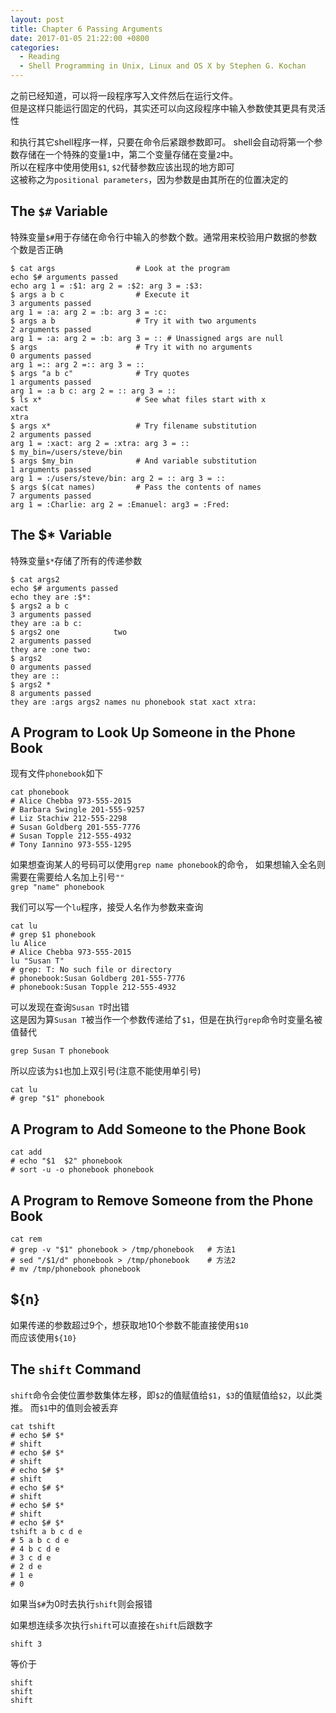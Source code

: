 ```yaml
---
layout: post
title: Chapter 6 Passing Arguments
date: 2017-01-05 21:22:00 +0800
categories:
  - Reading
  - Shell Programming in Unix, Linux and OS X by Stephen G. Kochan
---
```


之前已经知道，可以将一段程序写入文件然后在运行文件。  
但是这样只能运行固定的代码，其实还可以向这段程序中输入参数使其更具有灵活性

和执行其它shell程序一样，只要在命令后紧跟参数即可。
shell会自动将第一个参数存储在一个特殊的变量`1`中，第二个变量存储在变量`2`中。  
所以在程序中使用使用`$1`, `$2`代替参数应该出现的地方即可  
这被称之为`positional parameters`，因为参数是由其所在的位置决定的

## The `$#` Variable

特殊变量`$#`用于存储在命令行中输入的参数个数。通常用来校验用户数据的参数个数是否正确

```shell
$ cat args                  # Look at the program
echo $# arguments passed
echo arg 1 = :$1: arg 2 = :$2: arg 3 = :$3:
$ args a b c                # Execute it
3 arguments passed
arg 1 = :a: arg 2 = :b: arg 3 = :c:
$ args a b                  # Try it with two arguments
2 arguments passed
arg 1 = :a: arg 2 = :b: arg 3 = :: # Unassigned args are null
$ args                      # Try it with no arguments
0 arguments passed
arg 1 =:: arg 2 =:: arg 3 = ::
$ args "a b c"              # Try quotes
1 arguments passed
arg 1 = :a b c: arg 2 = :: arg 3 = ::
$ ls x*                     # See what files start with x
xact
xtra
$ args x*                   # Try filename substitution
2 arguments passed
arg 1 = :xact: arg 2 = :xtra: arg 3 = ::
$ my_bin=/users/steve/bin
$ args $my_bin              # And variable substitution
1 arguments passed
arg 1 = :/users/steve/bin: arg 2 = :: arg 3 = ::
$ args $(cat names)         # Pass the contents of names
7 arguments passed
arg 1 = :Charlie: arg 2 = :Emanuel: arg3 = :Fred:
```

## The $* Variable

特殊变量`$*`存储了所有的传递参数

```shell
$ cat args2
echo $# arguments passed
echo they are :$*:
$ args2 a b c
3 arguments passed
they are :a b c:
$ args2 one            two
2 arguments passed
they are :one two:
$ args2
0 arguments passed
they are ::
$ args2 *
8 arguments passed
they are :args args2 names nu phonebook stat xact xtra:
```

## A Program to Look Up Someone in the Phone Book

现有文件`phonebook`如下
```shell
cat phonebook
# Alice Chebba 973-555-2015
# Barbara Swingle 201-555-9257
# Liz Stachiw 212-555-2298
# Susan Goldberg 201-555-7776
# Susan Topple 212-555-4932
# Tony Iannino 973-555-1295
```

如果想查询某人的号码可以使用`grep name phonebook`的命令，
如果想输入全名则需要在需要给人名加上引号`""`  
`grep "name" phonebook`


我们可以写一个`lu`程序，接受人名作为参数来查询

```shell
cat lu
# grep $1 phonebook
lu Alice
# Alice Chebba 973-555-2015
lu "Susan T"
# grep: T: No such file or directory
# phonebook:Susan Goldberg 201-555-7776
# phonebook:Susan Topple 212-555-4932
```

可以发现在查询`Susan T`时出错  
这是因为算`Susan T`被当作一个参数传递给了`$1`，但是在执行`grep`命令时变量名被值替代
```shell
grep Susan T phonebook
```

所以应该为`$1`也加上双引号(注意不能使用单引号)

```shell
cat lu
# grep "$1" phonebook
```

## A Program to Add Someone to the Phone Book

```shell
cat add
# echo "$1  $2" phonebook
# sort -u -o phonebook phonebook
```

## A Program to Remove Someone from the Phone Book

```shell
cat rem
# grep -v "$1" phonebook > /tmp/phonebook   # 方法1
# sed "/$1/d" phonebook > /tmp/phonebook    # 方法2
# mv /tmp/phonebook phonebook
```

## ${n}

如果传递的参数超过9个，想获取地10个参数不能直接使用`$10`  
而应该使用`${10}`

## The `shift` Command

`shift`命令会使位置参数集体左移，即`$2`的值赋值给`$1`，`$3`的值赋值给`$2`，以此类推。
而`$1`中的值则会被丢弃

```shell
cat tshift
# echo $# $*
# shift
# echo $# $*
# shift
# echo $# $*
# shift
# echo $# $*
# shift
# echo $# $*
# shift
# echo $# $*
tshift a b c d e
# 5 a b c d e
# 4 b c d e
# 3 c d e
# 2 d e
# 1 e
# 0
```

如果当`$#`为0时去执行`shift`则会报错  

如果想连续多次执行`shift`可以直接在`shift`后跟数字

```shell
shift 3
```
等价于
```shell
shift
shift
shift
```

